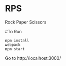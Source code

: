# RPS
Rock Paper Scissors

#To Run
```  
npm install  
webpack   
npm start  
```
Go to http://localhost:3000/
